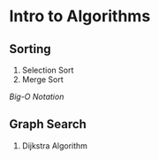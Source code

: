 # Intro to Algorithms

## Sorting

1. Selection Sort
2. Merge Sort

*Big-O Notation*

## Graph Search

1. Dijkstra Algorithm

